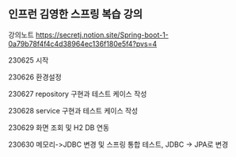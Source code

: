 
## 인프런 김영한 스프링 복습 강의
강의노트 https://secretj.notion.site/Spring-boot-1-0a79b78f4f4c4d38964ec136f180e5f4?pvs=4

230625 시작

230626 환경설정

230627 repository 구현과 테스트 케이스 작성

230628 service 구현과 테스트 케이스 작성

230629 화면 조회 및 H2 DB 연동

230630 메모리->JDBC 변경 및 스프링 통합 테스트,  JDBC -> JPA로 변경

